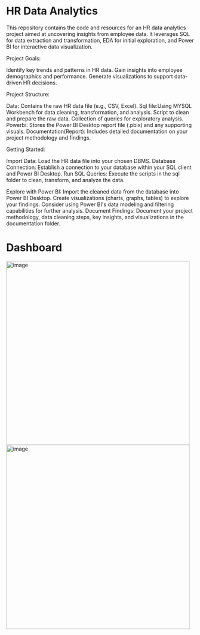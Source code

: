 # HR Data Analytics 

This repository contains the code and resources for an HR data analytics project aimed at uncovering insights from employee data. It leverages SQL for data extraction and transformation, EDA for initial exploration, and Power BI for interactive data visualization.

Project Goals:

Identify key trends and patterns in HR data.
Gain insights into employee demographics and performance.
Generate visualizations to support data-driven HR decisions.

Project Structure:

Data: Contains the raw HR data file (e.g., CSV, Excel).
Sql file:Using MYSQL Workbench for data cleaning, transformation, and analysis. Script to clean and prepare the raw data. Collection of queries for exploratory analysis.
Powerbi: Stores the Power BI Desktop report file (.pbix) and any supporting visuals.
Documentation(Report): Includes detailed documentation on your project methodology and findings.

Getting Started:

Import Data: Load the HR data file into your chosen DBMS.
Database Connection: Establish a connection to your database within your SQL client and Power BI Desktop.
Run SQL Queries: Execute the scripts in the sql folder to clean, transform, and analyze the data.

Explore with Power BI:
Import the cleaned data from the database into Power BI Desktop.
Create visualizations (charts, graphs, tables) to explore your findings.
Consider using Power BI's data modeling and filtering capabilities for further analysis.
Document Findings: Document your project methodology, data cleaning steps, key insights, and visualizations in the documentation folder.

# Dashboard
<img width="491" alt="image" src="https://github.com/Banti133/HR_Data_Analytics/assets/134291468/3bd44bd3-862b-476e-8707-39e2e5a97b38">

<img width="492" alt="image" src="https://github.com/Banti133/HR_Data_Analytics/assets/134291468/dc8beb0a-3c87-46b8-a6f7-736e8d49d256">


